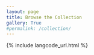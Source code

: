 ```yaml
---
layout: page
title: Browse the Collection
gallery: True
#permalink: /collection/
---
```

{% include langcode_url.html %}
